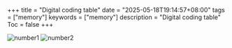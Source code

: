 +++
title = "Digital coding table"
date = "2025-05-18T19:14:57+08:00"
tags = ["memory"]
keywords = ["memory"]
description = "Digital coding table"
Toc = false
+++

![number1](/img/number1.jpg)
![number2](/img/number2.jpg)
